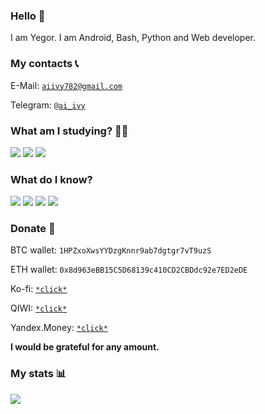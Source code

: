 ### Hello 👋
I am Yegor. I am Android, Bash, Python and Web developer.

### My contacts 📞
E-Mail: <a href="mailto:aiivy782@gmail.com">`aiivy782@gmail.com`</a>

Telegram: <a href="https://t.me/ai_ivy">`@ai_ivy`</a>

### What am I studying? 👨‍💻

<img src="https://img.shields.io/badge/-JavaScript-f7df1d?style=flat-square" /> <img src="https://img.shields.io/badge/-C-0080cd?style=flat-square" /> <img src="https://img.shields.io/badge/-Ruby-ed1b24?style=flat-square" />

### What do I know?

<img src="https://img.shields.io/badge/-Python-366b96?style=flat-square" /> <img src="https://img.shields.io/badge/-HTML-F16528?style=flat-square" /> <img src="https://img.shields.io/badge/-CSS-2A65F1?style=flat-square" /> <img src="https://img.shields.io/badge/-Bash Script-293036?style=flat-square" />

### Donate 🍩

BTC wallet: ```1HPZxoXwsYYDzgKnnr9ab7dgtgr7vT9uzS```

ETH wallet: ```0x8d963eBB15C5D68139c410CD2CBDdc92e7ED2eDE```

Ko-fi: <a href="https://ko-fi.com/B0B025VAD">`*click*`</a>

QIWI: <a href="https://qiwi.com/n/FRYGUY">`*click*`</a>

Yandex.Money: <a href="https://money.yandex.ru/to/410018066862883">`*click*`</a>

**I would be grateful for any amount.**

### My stats 📊

<img src="https://github-readme-stats.vercel.app/api?username=aiivy782&show_icons=true&count_private=true">
<!--
**aiivy782/aiivy782** is a ✨ _special_ ✨ repository because its `README.md` (this file) appears on your GitHub profile.

Here are some ideas to get you started:

- 🔭 I’m currently working on ...
- 🌱 I’m currently learning ...
- 👯 I’m looking to collaborate on ...
- 🤔 I’m looking for help with ...
- 💬 Ask me about ...
- 📫 How to reach me: ...
- 😄 Pronouns: ...
- ⚡ Fun fact: ...
-->
